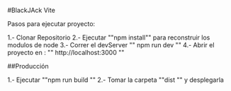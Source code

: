 #BlackJAck Vite

Pasos para ejecutar proyecto:

1.- Clonar Repositorio
2.- Ejecutar ""npm install"" para reconstruir los modulos de node
3.- Correr el devServer "" npm run dev ""
4.- Abrir el proyecto en : "" http://localhost:3000 ""

##Producción

1.- Ejecutar ""npm run build ""
2.- Tomar la carpeta ""dist "" y desplegarla
